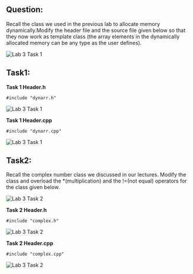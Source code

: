## Question:

Recall the class we used in the previous lab to allocate memory dynamically.Modify the header file and  the  source  file  given  below  so  that  they  now  work  as  template  class  (the  array  elements  in  the dynamically allocated memory can be any type as the user defines).

![Lab 3 Task 1](https://github.com/IAFahim/CSE225/blob/master/C%2B%2B/Lab/Lab_3/Task_1/main.png)

## Task1:

**Task 1 Header.h**

`#include "dynarr.h"`

![Lab 3 Task 1](https://github.com/IAFahim/CSE225/blob/master/C%2B%2B/Lab/Lab_3/Task_1/dynarr.h.png)

**Task 1 Header.cpp**

`#include "dynarr.cpp"`

![Lab 3 Task 1](https://github.com/IAFahim/CSE225/blob/master/C%2B%2B/Lab/Lab_3/Task_1/dynarr.cpp.png)

## Task2:

Recall the complex number class we discussed in our lectures. Modify the class and overload the *(multiplication) and the !=(not equal) operators for the class given below.

![Lab 3 Task 2](https://github.com/IAFahim/CSE225/blob/master/C%2B%2B/Lab/Lab_3/Task_2/main.png)

**Task 2 Header.h**

`#include "complex.h"`

![Lab 3 Task 2](https://github.com/IAFahim/CSE225/blob/master/C%2B%2B/Lab/Lab_3/Task_2/complex.h.png)

**Task 2 Header.cpp**

`#include "complex.cpp"`

![Lab 3 Task 2](https://github.com/IAFahim/CSE225/blob/master/C%2B%2B/Lab/Lab_3/Task_2/complex.cpp.png)